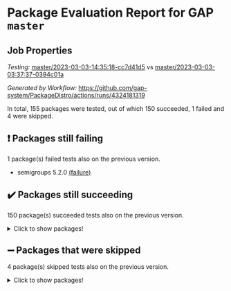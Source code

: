 # Package Evaluation Report for GAP `master`

## Job Properties

*Testing:* [master/2023-03-03-14:35:18-cc7d41d5](https://github.com/gap-system/PackageDistro/blob/data/reports/master/2023-03-03-14:35:18-cc7d41d5) vs [master/2023-03-03-03:37:37-0394c01a](https://github.com/gap-system/PackageDistro/blob/data/reports/master/2023-03-03-03:37:37-0394c01a)

*Generated by Workflow:* https://github.com/gap-system/PackageDistro/actions/runs/4324181319

In total, 155 packages were tested, out of which 150 succeeded, 1 failed and 4 were skipped.

## :exclamation: Packages still failing

1 package(s) failed tests also on the previous version.
- semigroups 5.2.0 [(failure)](https://github.com/gap-system/PackageDistro/actions/runs/4324181319/jobs/7548975414)

## :heavy_check_mark: Packages still succeeding

150 package(s) succeeded tests also on the previous version.
<details><summary>Click to show packages!</summary>

- 4ti2interface 2023.02-04 [(success)](https://github.com/gap-system/PackageDistro/actions/runs/4324181319/jobs/7548952018)
- ace 5.6.2 [(success)](https://github.com/gap-system/PackageDistro/actions/runs/4324181319/jobs/7548952407)
- aclib 1.3.2 [(success)](https://github.com/gap-system/PackageDistro/actions/runs/4324181319/jobs/7548952659)
- agt 0.3.1 [(success)](https://github.com/gap-system/PackageDistro/actions/runs/4324181319/jobs/7548952907)
- alnuth 3.2.1 [(success)](https://github.com/gap-system/PackageDistro/actions/runs/4324181319/jobs/7548953155)
- anupq 3.3.0 [(success)](https://github.com/gap-system/PackageDistro/actions/runs/4324181319/jobs/7548953321)
- atlasrep 2.1.6 [(success)](https://github.com/gap-system/PackageDistro/actions/runs/4324181319/jobs/7548953507)
- autodoc 2022.10.20 [(success)](https://github.com/gap-system/PackageDistro/actions/runs/4324181319/jobs/7548953656)
- automata 1.15 [(success)](https://github.com/gap-system/PackageDistro/actions/runs/4324181319/jobs/7548953830)
- automgrp 1.3.2 [(success)](https://github.com/gap-system/PackageDistro/actions/runs/4324181319/jobs/7548953986)
- autpgrp 1.11 [(success)](https://github.com/gap-system/PackageDistro/actions/runs/4324181319/jobs/7548954118)
- cap 2023.03-02 [(success)](https://github.com/gap-system/PackageDistro/actions/runs/4324181319/jobs/7548954283)
- caratinterface 2.3.4 [(success)](https://github.com/gap-system/PackageDistro/actions/runs/4324181319/jobs/7548954453)
- cddinterface 2022.11.01 [(success)](https://github.com/gap-system/PackageDistro/actions/runs/4324181319/jobs/7548954661)
- circle 1.6.6 [(success)](https://github.com/gap-system/PackageDistro/actions/runs/4324181319/jobs/7548954823)
- classicpres 1.22 [(success)](https://github.com/gap-system/PackageDistro/actions/runs/4324181319/jobs/7548954973)
- cohomolo 1.6.11 [(success)](https://github.com/gap-system/PackageDistro/actions/runs/4324181319/jobs/7548955140)
- congruence 1.2.5 [(success)](https://github.com/gap-system/PackageDistro/actions/runs/4324181319/jobs/7548955300)
- corelg 1.56 [(success)](https://github.com/gap-system/PackageDistro/actions/runs/4324181319/jobs/7548955769)
- crime 1.6 [(success)](https://github.com/gap-system/PackageDistro/actions/runs/4324181319/jobs/7548955913)
- crisp 1.4.6 [(success)](https://github.com/gap-system/PackageDistro/actions/runs/4324181319/jobs/7548956117)
- crypting 0.10.4 [(success)](https://github.com/gap-system/PackageDistro/actions/runs/4324181319/jobs/7548956268)
- cryst 4.1.25 [(success)](https://github.com/gap-system/PackageDistro/actions/runs/4324181319/jobs/7548956402)
- crystcat 1.1.10 [(success)](https://github.com/gap-system/PackageDistro/actions/runs/4324181319/jobs/7548956534)
- ctbllib 1.3.4 [(success)](https://github.com/gap-system/PackageDistro/actions/runs/4324181319/jobs/7548956715)
- cubefree 1.19 [(success)](https://github.com/gap-system/PackageDistro/actions/runs/4324181319/jobs/7548956889)
- curlinterface 2.3.1 [(success)](https://github.com/gap-system/PackageDistro/actions/runs/4324181319/jobs/7548957172)
- cvec 2.7.6 [(success)](https://github.com/gap-system/PackageDistro/actions/runs/4324181319/jobs/7548957353)
- datastructures 0.3.0 [(success)](https://github.com/gap-system/PackageDistro/actions/runs/4324181319/jobs/7548957504)
- deepthought 1.0.6 [(success)](https://github.com/gap-system/PackageDistro/actions/runs/4324181319/jobs/7548958036)
- design 1.8 [(success)](https://github.com/gap-system/PackageDistro/actions/runs/4324181319/jobs/7548958248)
- difsets 2.3.1 [(success)](https://github.com/gap-system/PackageDistro/actions/runs/4324181319/jobs/7548958620)
- digraphs 1.6.1 [(success)](https://github.com/gap-system/PackageDistro/actions/runs/4324181319/jobs/7548958770)
- edim 1.3.6 [(success)](https://github.com/gap-system/PackageDistro/actions/runs/4324181319/jobs/7548959276)
- example 4.3.4 [(success)](https://github.com/gap-system/PackageDistro/actions/runs/4324181319/jobs/7548959463)
- examplesforhomalg 2023.02-04 [(success)](https://github.com/gap-system/PackageDistro/actions/runs/4324181319/jobs/7548959643)
- factint 1.6.3 [(success)](https://github.com/gap-system/PackageDistro/actions/runs/4324181319/jobs/7548959806)
- ferret 1.0.9 [(success)](https://github.com/gap-system/PackageDistro/actions/runs/4324181319/jobs/7548959989)
- fga 1.4.0 [(success)](https://github.com/gap-system/PackageDistro/actions/runs/4324181319/jobs/7548960161)
- fining 1.5.5 [(success)](https://github.com/gap-system/PackageDistro/actions/runs/4324181319/jobs/7548960768)
- float 1.0.3 [(success)](https://github.com/gap-system/PackageDistro/actions/runs/4324181319/jobs/7548960968)
- format 1.4.3 [(success)](https://github.com/gap-system/PackageDistro/actions/runs/4324181319/jobs/7548961141)
- forms 1.2.9 [(success)](https://github.com/gap-system/PackageDistro/actions/runs/4324181319/jobs/7548961307)
- fplsa 1.2.6 [(success)](https://github.com/gap-system/PackageDistro/actions/runs/4324181319/jobs/7548961512)
- fr 2.4.12 [(success)](https://github.com/gap-system/PackageDistro/actions/runs/4324181319/jobs/7548961690)
- francy 1.2.5 [(success)](https://github.com/gap-system/PackageDistro/actions/runs/4324181319/jobs/7548961864)
- fwtree 1.3 [(success)](https://github.com/gap-system/PackageDistro/actions/runs/4324181319/jobs/7548962095)
- gapdoc 1.6.6 [(success)](https://github.com/gap-system/PackageDistro/actions/runs/4324181319/jobs/7548962332)
- gauss 2023.02-04 [(success)](https://github.com/gap-system/PackageDistro/actions/runs/4324181319/jobs/7548962505)
- gaussforhomalg 2023.02-04 [(success)](https://github.com/gap-system/PackageDistro/actions/runs/4324181319/jobs/7548962681)
- gbnp 1.0.5 [(success)](https://github.com/gap-system/PackageDistro/actions/runs/4324181319/jobs/7548962855)
- generalizedmorphismsforcap 2023.02-01 [(success)](https://github.com/gap-system/PackageDistro/actions/runs/4324181319/jobs/7548963055)
- genss 1.6.8 [(success)](https://github.com/gap-system/PackageDistro/actions/runs/4324181319/jobs/7548963286)
- gradedmodules 2023.02-04 [(success)](https://github.com/gap-system/PackageDistro/actions/runs/4324181319/jobs/7548963481)
- gradedringforhomalg 2023.02-04 [(success)](https://github.com/gap-system/PackageDistro/actions/runs/4324181319/jobs/7548963639)
- grape 4.9.0 [(success)](https://github.com/gap-system/PackageDistro/actions/runs/4324181319/jobs/7548963799)
- groupoids 1.73 [(success)](https://github.com/gap-system/PackageDistro/actions/runs/4324181319/jobs/7548963989)
- grpconst 2.6.4 [(success)](https://github.com/gap-system/PackageDistro/actions/runs/4324181319/jobs/7548964179)
- guarana 0.96.3 [(success)](https://github.com/gap-system/PackageDistro/actions/runs/4324181319/jobs/7548964378)
- guava 3.18 [(success)](https://github.com/gap-system/PackageDistro/actions/runs/4324181319/jobs/7548964569)
- hap 1.53 [(success)](https://github.com/gap-system/PackageDistro/actions/runs/4324181319/jobs/7548964745)
- hapcryst 0.1.15 [(success)](https://github.com/gap-system/PackageDistro/actions/runs/4324181319/jobs/7548964876)
- hecke 1.5.3 [(success)](https://github.com/gap-system/PackageDistro/actions/runs/4324181319/jobs/7548965013)
- help 3.5 [(success)](https://github.com/gap-system/PackageDistro/actions/runs/4324181319/jobs/7548965146)
- homalg 2023.02-05 [(success)](https://github.com/gap-system/PackageDistro/actions/runs/4324181319/jobs/7548965293)
- homalgtocas 2023.02-04 [(success)](https://github.com/gap-system/PackageDistro/actions/runs/4324181319/jobs/7548965477)
- idrel 2.45 [(success)](https://github.com/gap-system/PackageDistro/actions/runs/4324181319/jobs/7548965627)
- images 1.3.1 [(success)](https://github.com/gap-system/PackageDistro/actions/runs/4324181319/jobs/7548965785)
- intpic 0.3.0 [(success)](https://github.com/gap-system/PackageDistro/actions/runs/4324181319/jobs/7548965936)
- io 4.8.1 [(success)](https://github.com/gap-system/PackageDistro/actions/runs/4324181319/jobs/7548966107)
- io_forhomalg 2023.02-04 [(success)](https://github.com/gap-system/PackageDistro/actions/runs/4324181319/jobs/7548966274)
- irredsol 1.4.4 [(success)](https://github.com/gap-system/PackageDistro/actions/runs/4324181319/jobs/7548966515)
- json 2.1.1 [(success)](https://github.com/gap-system/PackageDistro/actions/runs/4324181319/jobs/7548966735)
- jupyterkernel 1.5.0 [(success)](https://github.com/gap-system/PackageDistro/actions/runs/4324181319/jobs/7548966973)
- jupyterviz 1.5.6 [(success)](https://github.com/gap-system/PackageDistro/actions/runs/4324181319/jobs/7548967154)
- kan 1.35 [(success)](https://github.com/gap-system/PackageDistro/actions/runs/4324181319/jobs/7548967324)
- kbmag 1.5.11 [(success)](https://github.com/gap-system/PackageDistro/actions/runs/4324181319/jobs/7548967502)
- laguna 3.9.6 [(success)](https://github.com/gap-system/PackageDistro/actions/runs/4324181319/jobs/7548967678)
- liealgdb 2.2.1 [(success)](https://github.com/gap-system/PackageDistro/actions/runs/4324181319/jobs/7548967832)
- liepring 2.8 [(success)](https://github.com/gap-system/PackageDistro/actions/runs/4324181319/jobs/7548968058)
- liering 2.4.2 [(success)](https://github.com/gap-system/PackageDistro/actions/runs/4324181319/jobs/7548968233)
- linearalgebraforcap 2023.03-01 [(success)](https://github.com/gap-system/PackageDistro/actions/runs/4324181319/jobs/7548968408)
- localizeringforhomalg 2023.02-04 [(success)](https://github.com/gap-system/PackageDistro/actions/runs/4324181319/jobs/7548968589)
- loops 3.4.3 [(success)](https://github.com/gap-system/PackageDistro/actions/runs/4324181319/jobs/7548968798)
- lpres 1.0.3 [(success)](https://github.com/gap-system/PackageDistro/actions/runs/4324181319/jobs/7548969010)
- majoranaalgebras 1.5.1 [(success)](https://github.com/gap-system/PackageDistro/actions/runs/4324181319/jobs/7548969197)
- mapclass 1.4.6 [(success)](https://github.com/gap-system/PackageDistro/actions/runs/4324181319/jobs/7548969338)
- matgrp 0.70 [(success)](https://github.com/gap-system/PackageDistro/actions/runs/4324181319/jobs/7548969482)
- matricesforhomalg 2023.02-04 [(success)](https://github.com/gap-system/PackageDistro/actions/runs/4324181319/jobs/7548969609)
- modisom 2.5.4 [(success)](https://github.com/gap-system/PackageDistro/actions/runs/4324181319/jobs/7548969757)
- modulepresentationsforcap 2023.02-03 [(success)](https://github.com/gap-system/PackageDistro/actions/runs/4324181319/jobs/7548969942)
- modules 2023.02-04 [(success)](https://github.com/gap-system/PackageDistro/actions/runs/4324181319/jobs/7548970114)
- monoidalcategories 2023.02-05 [(success)](https://github.com/gap-system/PackageDistro/actions/runs/4324181319/jobs/7548970312)
- nconvex 2022.09-01 [(success)](https://github.com/gap-system/PackageDistro/actions/runs/4324181319/jobs/7548970476)
- nilmat 1.4.2 [(success)](https://github.com/gap-system/PackageDistro/actions/runs/4324181319/jobs/7548970670)
- nock 1.5 [(success)](https://github.com/gap-system/PackageDistro/actions/runs/4324181319/jobs/7548970880)
- normalizinterface 1.3.5 [(success)](https://github.com/gap-system/PackageDistro/actions/runs/4324181319/jobs/7548971022)
- nq 2.5.9 [(success)](https://github.com/gap-system/PackageDistro/actions/runs/4324181319/jobs/7548971171)
- numericalsgps 1.3.1 [(success)](https://github.com/gap-system/PackageDistro/actions/runs/4324181319/jobs/7548971312)
- openmath 11.5.3 [(success)](https://github.com/gap-system/PackageDistro/actions/runs/4324181319/jobs/7548971447)
- orb 4.9.0 [(success)](https://github.com/gap-system/PackageDistro/actions/runs/4324181319/jobs/7548971634)
- packagemanager 1.4.0 [(success)](https://github.com/gap-system/PackageDistro/actions/runs/4324181319/jobs/7548971741)
- patternclass 2.4.3 [(success)](https://github.com/gap-system/PackageDistro/actions/runs/4324181319/jobs/7548971957)
- permut 2.0.4 [(success)](https://github.com/gap-system/PackageDistro/actions/runs/4324181319/jobs/7548972082)
- polenta 1.3.10 [(success)](https://github.com/gap-system/PackageDistro/actions/runs/4324181319/jobs/7548972242)
- polymaking 0.8.6 [(success)](https://github.com/gap-system/PackageDistro/actions/runs/4324181319/jobs/7548972411)
- primgrp 3.4.4 [(success)](https://github.com/gap-system/PackageDistro/actions/runs/4324181319/jobs/7548972554)
- profiling 2.5.2 [(success)](https://github.com/gap-system/PackageDistro/actions/runs/4324181319/jobs/7548972721)
- qpa 1.34 [(success)](https://github.com/gap-system/PackageDistro/actions/runs/4324181319/jobs/7548972879)
- quagroup 1.8.3 [(success)](https://github.com/gap-system/PackageDistro/actions/runs/4324181319/jobs/7548973027)
- radiroot 2.9 [(success)](https://github.com/gap-system/PackageDistro/actions/runs/4324181319/jobs/7548973172)
- rcwa 4.7.1 [(success)](https://github.com/gap-system/PackageDistro/actions/runs/4324181319/jobs/7548973309)
- rds 1.8 [(success)](https://github.com/gap-system/PackageDistro/actions/runs/4324181319/jobs/7548973515)
- recog 1.4.2 [(success)](https://github.com/gap-system/PackageDistro/actions/runs/4324181319/jobs/7548973810)
- repndecomp 1.3.0 [(success)](https://github.com/gap-system/PackageDistro/actions/runs/4324181319/jobs/7548974043)
- repsn 3.1.0 [(success)](https://github.com/gap-system/PackageDistro/actions/runs/4324181319/jobs/7548974167)
- resclasses 4.7.3 [(success)](https://github.com/gap-system/PackageDistro/actions/runs/4324181319/jobs/7548974379)
- ringsforhomalg 2023.02-05 [(success)](https://github.com/gap-system/PackageDistro/actions/runs/4324181319/jobs/7548974613)
- sco 2023.02-04 [(success)](https://github.com/gap-system/PackageDistro/actions/runs/4324181319/jobs/7548974802)
- scscp 2.4.1 [(success)](https://github.com/gap-system/PackageDistro/actions/runs/4324181319/jobs/7548975193)
- sglppow 2.3 [(success)](https://github.com/gap-system/PackageDistro/actions/runs/4324181319/jobs/7548975603)
- sgpviz 0.999.5 [(success)](https://github.com/gap-system/PackageDistro/actions/runs/4324181319/jobs/7548975904)
- simpcomp 2.1.14 [(success)](https://github.com/gap-system/PackageDistro/actions/runs/4324181319/jobs/7548976071)
- singular 2023.02.09 [(success)](https://github.com/gap-system/PackageDistro/actions/runs/4324181319/jobs/7548976233)
- sl2reps 1.1 [(success)](https://github.com/gap-system/PackageDistro/actions/runs/4324181319/jobs/7548976403)
- sla 1.5.3 [(success)](https://github.com/gap-system/PackageDistro/actions/runs/4324181319/jobs/7548976584)
- smallgrp 1.5.2 [(success)](https://github.com/gap-system/PackageDistro/actions/runs/4324181319/jobs/7548976763)
- smallsemi 0.6.13 [(success)](https://github.com/gap-system/PackageDistro/actions/runs/4324181319/jobs/7548977006)
- sonata 2.9.6 [(success)](https://github.com/gap-system/PackageDistro/actions/runs/4324181319/jobs/7548977309)
- sophus 1.27 [(success)](https://github.com/gap-system/PackageDistro/actions/runs/4324181319/jobs/7548977554)
- spinsym 1.5.2 [(success)](https://github.com/gap-system/PackageDistro/actions/runs/4324181319/jobs/7548977903)
- standardff 0.9.4 [(success)](https://github.com/gap-system/PackageDistro/actions/runs/4324181319/jobs/7548978280)
- symbcompcc 1.3.2 [(success)](https://github.com/gap-system/PackageDistro/actions/runs/4324181319/jobs/7548978512)
- thelma 1.3 [(success)](https://github.com/gap-system/PackageDistro/actions/runs/4324181319/jobs/7548978723)
- tomlib 1.2.9 [(success)](https://github.com/gap-system/PackageDistro/actions/runs/4324181319/jobs/7548978919)
- toolsforhomalg 2023.02-06 [(success)](https://github.com/gap-system/PackageDistro/actions/runs/4324181319/jobs/7548979179)
- toric 1.9.5 [(success)](https://github.com/gap-system/PackageDistro/actions/runs/4324181319/jobs/7548979408)
- toricvarieties 2022.07.13 [(success)](https://github.com/gap-system/PackageDistro/actions/runs/4324181319/jobs/7548979609)
- transgrp 3.6.3 [(success)](https://github.com/gap-system/PackageDistro/actions/runs/4324181319/jobs/7548979783)
- ugaly 4.0.3 [(success)](https://github.com/gap-system/PackageDistro/actions/runs/4324181319/jobs/7548979946)
- unipot 1.5 [(success)](https://github.com/gap-system/PackageDistro/actions/runs/4324181319/jobs/7548980183)
- unitlib 4.2.0 [(success)](https://github.com/gap-system/PackageDistro/actions/runs/4324181319/jobs/7548980400)
- utils 0.82 [(success)](https://github.com/gap-system/PackageDistro/actions/runs/4324181319/jobs/7548980617)
- uuid 0.7 [(success)](https://github.com/gap-system/PackageDistro/actions/runs/4324181319/jobs/7548980839)
- walrus 0.9991 [(success)](https://github.com/gap-system/PackageDistro/actions/runs/4324181319/jobs/7548981037)
- wedderga 4.10.3 [(success)](https://github.com/gap-system/PackageDistro/actions/runs/4324181319/jobs/7548981211)
- xmod 2.91 [(success)](https://github.com/gap-system/PackageDistro/actions/runs/4324181319/jobs/7548981426)
- xmodalg 1.23 [(success)](https://github.com/gap-system/PackageDistro/actions/runs/4324181319/jobs/7548981659)
- yangbaxter 0.10.3 [(success)](https://github.com/gap-system/PackageDistro/actions/runs/4324181319/jobs/7548981832)
- zeromqinterface 0.14 [(success)](https://github.com/gap-system/PackageDistro/actions/runs/4324181319/jobs/7548982034)
</details>

## :heavy_minus_sign: Packages that were skipped

4 package(s) skipped tests also on the previous version.
<details><summary>Click to show packages!</summary>

- browse 1.8.20 [(skipped)](https://github.com/gap-system/PackageDistro/actions/runs/4324181319/jobs/7548685268)
- itc 1.5.1 [(skipped)](https://github.com/gap-system/PackageDistro/actions/runs/4324181319/jobs/7548685268)
- polycyclic 2.16 [(skipped)](https://github.com/gap-system/PackageDistro/actions/runs/4324181319/jobs/7548685268)
- xgap 4.31 [(skipped)](https://github.com/gap-system/PackageDistro/actions/runs/4324181319/jobs/7548685268)
</details>


